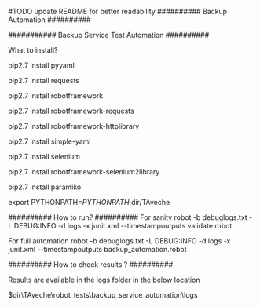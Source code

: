 #TODO update README for better readability
########## Backup Automation ##########

########### Backup Service Test Automation ##########

What to install?

pip2.7 install pyyaml

pip2.7 install requests

pip2.7 install robotframework

pip2.7 install robotframework-requests

pip2.7 install robotframework-httplibrary

pip2.7 install simple-yaml

pip2.7 install selenium

pip2.7 install robotframework-selenium2library

pip2.7 install paramiko

export PYTHONPATH=$PYTHONPATH:$dir/TAveche


########## How to run? ##########
For sanity
robot -b debuglogs.txt -L DEBUG:INFO -d logs -x junit.xml --timestampoutputs validate.robot

For full automation
robot -b debuglogs.txt -L DEBUG:INFO -d logs -x junit.xml --timestampoutputs backup_automation.robot

########## How to check results ? ##########

Results are available in the logs folder in the below location

$dir\TAveche\robot_tests\backup_service_automation\logs



